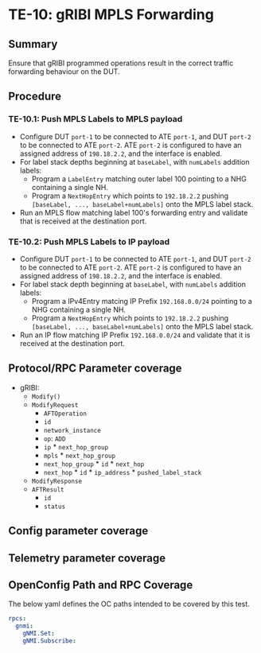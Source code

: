 # TE-10: gRIBI MPLS Forwarding

## Summary

Ensure that gRIBI programmed operations result in the correct traffic forwarding
behaviour on the DUT.

## Procedure

### TE-10.1: Push MPLS Labels to MPLS payload

* Configure DUT `port-1` to be connected to ATE `port-1`, and DUT `port-2` to
  be connected to ATE `port-2`. ATE `port-2` is configured to have an assigned
  address of `198.18.2.2`, and the interface is enabled.
* For label stack depths beginning at `baseLabel`, with `numLabels` addition
  labels:
   - Program a `LabelEntry` matching outer label 100 pointing to a NHG
     containing a single NH.
   - Program a `NextHopEntry` which points to `192.18.2.2` pushing `[baseLabel,
     ..., baseLabel+numLabels]` onto the MPLS label stack.
* Run an MPLS flow matching label 100's forwarding entry and validate that is
  received at the destination port.

### TE-10.2: Push MPLS Labels to IP payload

* Configure DUT `port-1` to be connected to ATE `port-1`, and DUT `port-2` to
  be connected to ATE `port-2`. ATE `port-2` is configured to have an assigned
  address of `198.18.2.2`, and the interface is enabled.
* For label stack depth beginning at `baseLabel`, with `numLabels` addition
  labels:
   - Program a IPv4Entry matcing IP Prefix `192.168.0.0/24` pointing to a NHG
     containing a single NH.
   - Program a `NextHopEntry` which points to `192.18.2.2` pushing `[baseLabel,
     ..., baseLabel+numLabels]` onto the MPLS label stack.
* Run an IP flow matching IP Prefix `192.168.0.0/24` and validate that it is
  received at the destination port.

## Protocol/RPC Parameter coverage

*   gRIBI:
    *  `Modify()`
      * `ModifyRequest`
        *   `AFTOperation`
          *   `id`
          *   `network_instance`
          *   `op`: `ADD`
          *  `ip`
            * `next_hop_group`
          *  `mpls`
            *   `next_hop_group`
          *   `next_hop_group`
            *  `id`
            *  `next_hop`
          *   `next_hop`
            * `id`
            * `ip_address`
            * `pushed_label_stack`
    *   `ModifyResponse`
    *   `AFTResult`
        *   `id`
        *   `status`

## Config parameter coverage

## Telemetry parameter coverage

## OpenConfig Path and RPC Coverage

The below yaml defines the OC paths intended to be covered by this test.

```yaml
rpcs:
  gnmi:
    gNMI.Set:
    gNMI.Subscribe:
```

